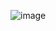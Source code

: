 ![image](https://user-images.githubusercontent.com/91796274/146695128-e2609163-6dcf-43fd-9232-b14cfa81a7c3.png)
